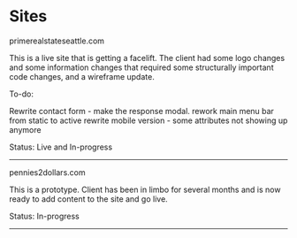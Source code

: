 # Sites

primerealstateseattle.com

This is a live site that is getting a facelift. The client had some logo changes and some information changes that required some structurally important code changes, and a wireframe update. 

To-do:

Rewrite contact form - make the response modal.
rework main menu bar from static to active
rewrite mobile version - some attributes not showing up anymore

Status: Live and In-progress

------------------------------------

pennies2dollars.com

This is a prototype. Client has been in limbo for several months and is now ready to add content to the site and go live. 

Status: In-progress

------------------------------------



